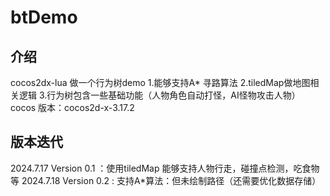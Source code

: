 # btDemo
## 介绍
cocos2dx-lua 做一个行为树demo
1.能够支持A* 寻路算法
2.tiledMap做地图相关逻辑
3.行为树包含一些基础功能（人物角色自动打怪，AI怪物攻击人物）
cocos 版本：cocos2d-x-3.17.2

## 版本迭代
2024.7.17
Version 0.1 ：使用tiledMap 能够支持人物行走，碰撞点检测，吃食物等
2024.7.18
Version 0.2 : 支持A*算法：但未绘制路径（还需要优化数据存储）





